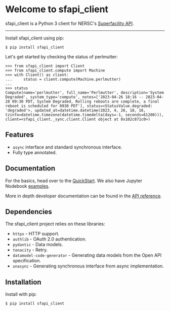 # Welcome to sfapi_client

sfapi_client is a Python 3 client for NERSC's [Superfacility API](https://docs.nersc.gov/services/sfapi/).

---

Install sfapi_client using pip:

```shell
$ pip install sfapi_client
```

Let's get started by checking the status of perlmutter:

```pycon
>>> from sfapi_client import Client
>>> from sfapi_client.compute import Machine
>>> with Client() as client:
...     status = client.compute(Machine.perlmutter)
...
>>> status
Compute(name='perlmutter', full_name='Perlmutter', description='System Degraded', system_type='compute', notes=['2023-04-26 18:16 -- 2023-04-28 09:30 PDT, System Degraded, Rolling reboots are complete, a final reboot is scheduled for 0930 PDT'], status=<StatusValue.degraded: 'degraded'>, updated_at=datetime.datetime(2023, 4, 26, 18, 16, tzinfo=datetime.timezone(datetime.timedelta(days=-1, seconds=61200))), client=<sfapi_client._sync.client.Client object at 0x102c871c0>)
```

## Features

* `async` interface and standard synchronous interface.
* Fully type annotated.

## Documentation

For the basics, head over to the [QuickStart](https://nersc.github.io/sfapi_client/quickstart/). We also have Jupyter Nodebook [examples](https://nersc.github.io/sfapi_client/examples/).

More in depth developer documentation can be found in the [API reference](https://nersc.github.io/sfapi_client/reference/async/client/).

## Dependencies

The sfapi_client project relies on these libraries:

* `httpx` - HTTP support.
* `authlib` - OAuth 2.0 authentication.
* `pydantic` - Data models.
* `tenacity` - Retry.
* `datamodel-code-generator` - Generating data models from the Open API specification.
* `unasync` - Generating synchronous interface from async implementation.


## Installation

Install with pip:

```shell
$ pip install sfapi_client
```
